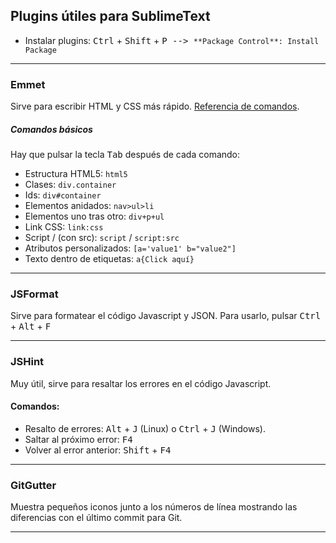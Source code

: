 ## Plugins útiles para SublimeText

- Instalar plugins: <kbd>Ctrl</kbd> + <kbd>Shift</kbd> + <kbd>P<kbd> --> `**Package Control**: Install Package`

__________________________

### Emmet
Sirve para escribir HTML y CSS más rápido. [Referencia de comandos](https://docs.emmet.io/cheat-sheet/).

##### Comandos básicos
Hay que pulsar la tecla <kbd>Tab</kbd> después de cada comando:

- Estructura HTML5: `html5`
- Clases: `div.container`
- Ids: `div#container`
- Elementos anidados: `nav>ul>li`
- Elementos uno tras otro: `div+p+ul`
- Link CSS:  `link:css`
- Script / (con src): `script` / `script:src`
- Atributos personalizados: `[a='value1' b="value2"]`
- Texto dentro de etiquetas: `a{Click aquí}`

____________________________

### JSFormat
Sirve para formatear el código Javascript y JSON. Para usarlo, pulsar <kbd>Ctrl</kbd> + <kbd>Alt</kbd> + <kbd>F</kbd>
____________________________

### JSHint
Muy útil, sirve para resaltar los errores en el código Javascript.

#### Comandos:
- Resalto de errores: <kbd>Alt</kbd> + <kbd>J</kbd> (Linux) o <kbd>Ctrl</kbd> + <kbd>J</kbd> (Windows).
- Saltar al próximo error: <kbd>F4</kbd>
- Volver al error anterior: <kbd>Shift</kbd> + <kbd>F4<kbd>

__________________________

### GitGutter
Muestra pequeños iconos junto a los números de línea mostrando las diferencias con el último commit para Git.

__________________________
